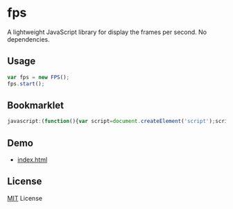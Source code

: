 # fps

A lightweight JavaScript library for display the frames per second. No dependencies.

## Usage
```js
var fps = new FPS();
fps.start();

```

## Bookmarklet

```js
javascript:(function(){var script=document.createElement('script');script.onload=function(){var fps=new FPS();fps.start();};script.src='//rawgit.com/bornbit/fps/master/dist/fps.min.js';document.head.appendChild(script);})()
```

## Demo
- [index.html](http://htmlpreview.github.io/?https://github.com/bornbit/fps/blob/master/demo/index.html)

## License

[MIT](https://github.com/bornbit/fps/blob/master/LICENSE) License
